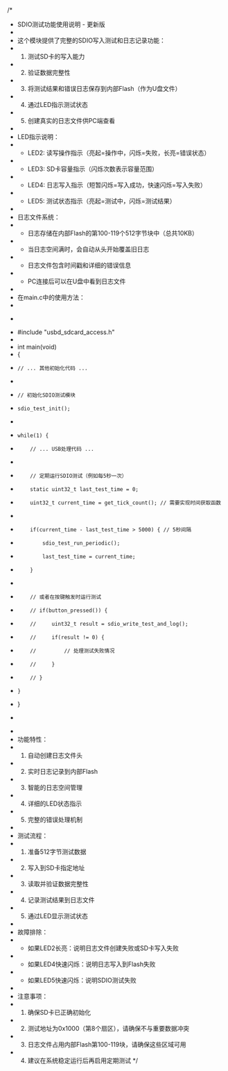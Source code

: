 /*
 * SDIO测试功能使用说明 - 更新版
 * 
 * 这个模块提供了完整的SDIO写入测试和日志记录功能：
 * 1. 测试SD卡的写入能力
 * 2. 验证数据完整性
 * 3. 将测试结果和错误日志保存到内部Flash（作为U盘文件）
 * 4. 通过LED指示测试状态
 * 5. 创建真实的日志文件供PC端查看
 * 
 * LED指示说明：
 * - LED2: 读写操作指示（亮起=操作中，闪烁=失败，长亮=错误状态）
 * - LED3: SD卡容量指示（闪烁次数表示容量范围）
 * - LED4: 日志写入指示（短暂闪烁=写入成功，快速闪烁=写入失败）
 * - LED5: 测试状态指示（亮起=测试中，闪烁=测试结果）
 * 
 * 日志文件系统：
 * - 日志存储在内部Flash的第100-119个512字节块中（总共10KB）
 * - 当日志空间满时，会自动从头开始覆盖旧日志
 * - 日志文件包含时间戳和详细的错误信息
 * - PC连接后可以在U盘中看到日志文件
 * 
 * 在main.c中的使用方法：
 * 
 * ```c
 * #include "usbd_sdcard_access.h"
 * 
 * int main(void)
 * {
 *     // ... 其他初始化代码 ...
 *     
 *     // 初始化SDIO测试模块
 *     sdio_test_init();
 *     
 *     while(1) {
 *         // ... USB处理代码 ...
 *         
 *         // 定期运行SDIO测试（例如每5秒一次）
 *         static uint32_t last_test_time = 0;
 *         uint32_t current_time = get_tick_count(); // 需要实现时间获取函数
 *         
 *         if(current_time - last_test_time > 5000) { // 5秒间隔
 *             sdio_test_run_periodic();
 *             last_test_time = current_time;
 *         }
 *         
 *         // 或者在按键触发时运行测试
 *         // if(button_pressed()) {
 *         //     uint32_t result = sdio_write_test_and_log();
 *         //     if(result != 0) {
 *         //         // 处理测试失败情况
 *         //     }
 *         // }
 *     }
 * }
 * ```
 * 
 * 功能特性：
 * 1. 自动创建日志文件头
 * 2. 实时日志记录到内部Flash
 * 3. 智能的日志空间管理
 * 4. 详细的LED状态指示
 * 5. 完整的错误处理机制
 * 
 * 测试流程：
 * 1. 准备512字节测试数据
 * 2. 写入到SD卡指定地址
 * 3. 读取并验证数据完整性
 * 4. 记录测试结果到日志文件
 * 5. 通过LED显示测试状态
 * 
 * 故障排除：
 * - 如果LED2长亮：说明日志文件创建失败或SD卡写入失败
 * - 如果LED4快速闪烁：说明日志写入到Flash失败
 * - 如果LED5快速闪烁：说明SDIO测试失败
 * 
 * 注意事项：
 * 1. 确保SD卡已正确初始化
 * 2. 测试地址为0x1000（第8个扇区），请确保不与重要数据冲突
 * 3. 日志文件占用内部Flash第100-119块，请确保这些区域可用
 * 4. 建议在系统稳定运行后再启用定期测试
 */
